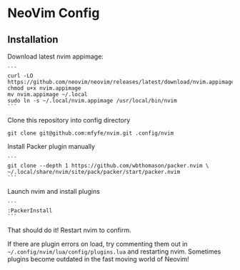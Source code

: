# NeoVim Config

## Installation

Download latest nvim appimage:

    ```
    curl -LO https://github.com/neovim/neovim/releases/latest/download/nvim.appimage
    chmod u+x nvim.appimage
    mv nvim.appimage ~/.local
    sudo ln -s ~/.local/nvim.appimage /usr/local/bin/nvim
    ```

Clone this repository into config directory

  ```
  git clone git@github.com:mfyfe/nvim.git .config/nvim
  ```

Install Packer plugin manually

    ```
    git clone --depth 1 https://github.com/wbthomason/packer.nvim \
    ~/.local/share/nvim/site/pack/packer/start/packer.nvim
    ```

Launch nvim and install plugins

    ```
    :PackerInstall
    ```

That should do it! Restart nvim to confirm.

If there are plugin errors on load, try commenting them out in 
`~/.config/nvim/lua/config/plugins.lua` and restarting nvim.
Sometimes plugins become outdated in the fast moving world of Neovim!
